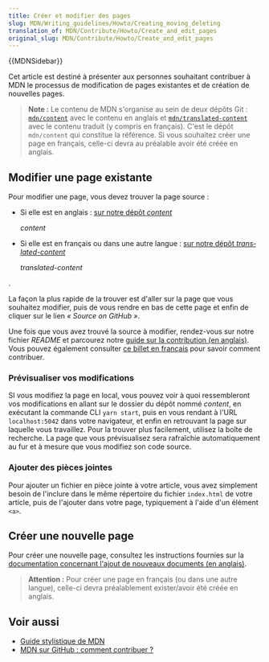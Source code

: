 ```yaml
---
title: Créer et modifier des pages
slug: MDN/Writing_guidelines/Howto/Creating_moving_deleting
translation_of: MDN/Contribute/Howto/Create_and_edit_pages
original_slug: MDN/Contribute/Howto/Create_and_edit_pages
---
```


{{MDNSidebar}}

Cet article est destiné à présenter aux personnes souhaitant contribuer à MDN le processus de modification de pages existantes et de création de nouvelles pages.

> **Note :** Le contenu de MDN s'organise au sein de deux dépôts Git : [`mdn/content`](https://github.com/mdn/content) avec le contenu en anglais et [`mdn/translated-content`](https://github.com/mdn/translated-content) avec le contenu traduit (y compris en français). C'est le dépôt `mdn/content` qui constitue la référence. Si vous souhaitez créer une page en français, celle-ci devra au préalable avoir été créée en anglais.

## Modifier une page existante

Pour modifier une page, vous devez trouver la page source :

- Si elle est en anglais : [sur notre dépôt <i lang="en">content</i>](https://github.com/mdn/content)

  <i lang="en">content</i>

- Si elle est en français ou dans une autre langue : [sur notre dépôt <i lang="en">translated-content</i>](https://github.com/mdn/translated-content)

  <i lang="en">translated-content</i>

.

La façon la plus rapide de la trouver est d'aller sur la page que vous souhaitez modifier, puis de vous rendre en bas de cette page et enfin de cliquer sur le lien <i lang="en">«&nbsp;Source on GitHub&nbsp;»</i>.

Une fois que vous avez trouvé la source à modifier, rendez-vous sur notre fichier <i lang="en">README</i> et parcourez notre [guide sur la contribution (en anglais)](https://github.com/mdn/translated-content/#making-contributions). Vous pouvez également consulter [ce billet en français](https://tech.mozfr.org/post/2021/03/16/MDN-sur-GitHub-comment-contribuer) pour savoir comment contribuer.

### Prévisualiser vos modifications

SI vous modifiez la page en local, vous pouvez voir à quoi ressembleront vos modifications en allant sur le dossier du dépôt nommé <i lang="en">content</i>, en exécutant la commande CLI `yarn start`, puis en vous rendant à l'URL `localhost:5042` dans votre navigateur, et enfin en retrouvant la page sur laquelle vous travaillez. Pour la trouver plus facilement, utilisez la boîte de recherche. La page que vous prévisualisez sera rafraîchie automatiquement au fur et à mesure que vous modifiez son code source.

### Ajouter des pièces jointes

Pour ajouter un fichier en pièce jointe à votre article, vous avez simplement besoin de l'inclure dans le même répertoire du fichier `index.html` de votre article, puis de l'ajouter dans votre page, typiquement à l'aide d'un élément `<a>`.

## Créer une nouvelle page

Pour créer une nouvelle page, consultez les instructions fournies sur la [documentation concernant l'ajout de nouveaux documents (en anglais)](https://github.com/mdn/content#adding-a-new-document).

> **Attention :** Pour créer une page en français (ou dans une autre langue), celle-ci devra préalablement exister/avoir été créée en anglais.

## Voir aussi

- [Guide stylistique de MDN](/fr/docs/MDN/Guidelines/Writing_style_guide)
- [MDN sur GitHub&nbsp;: comment contribuer&nbsp;?](https://tech.mozfr.org/post/2021/03/16/MDN-sur-GitHub-comment-contribuer)
